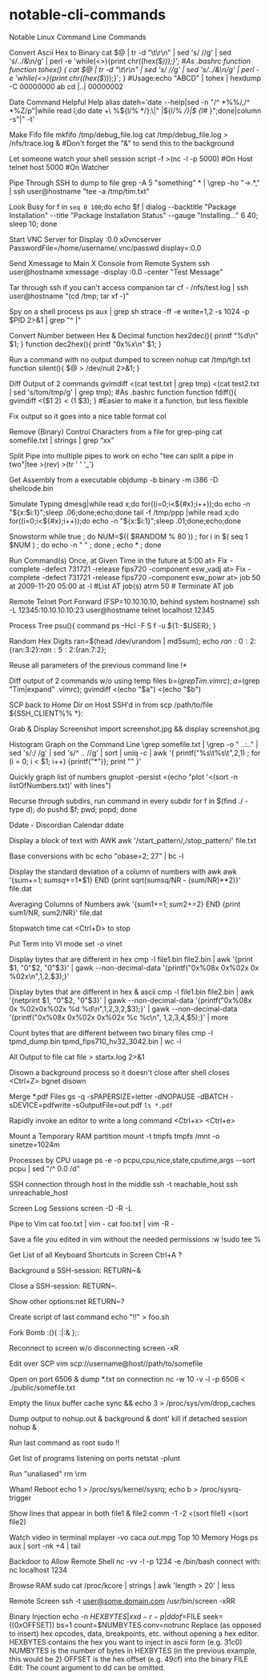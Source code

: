 # notable-cli-commands
Notable Linux Command Line Commands

Convert Ascii Hex to Binary 
cat $@ | tr -d "\t\r\n" | sed 's/ //g' | sed 's/../&\n/g' | perl -e 'while(<>){print chr((hex($_)));}';
#As .bashrc function
function tohex() { cat $@ | tr -d "\t\r\n" | sed 's/ //g' | sed 's/../&\n/g' | perl -e 'while(<>){print
chr((hex($_)));}'; }
#Usage:echo "ABCD" | tohex | hexdump -C
00000000 ab cd |..|
00000002

Date Command Helpful Help
alias dateh='date --help|sed -n "/^ *%%/,/^ *%Z/p"|while read l;do date +\ %${l/% */}:\|" |${l/% */}|$
{l#* }";done|column -s"|" -t'

Make Fifo file
mkfifo /tmp/debug_file.log
cat /tmp/debug_file.log > /nfs/trace.log &  #Don't forget the "&" to send this to the background

Let someone watch your shell session
script -f >(nc -l -p 5000) #On Host
telnet host 5000  #On Watcher

Pipe Through SSH to dump to file
grep -A 5 "something" * | \grep -ho "\->.*," | ssh user@hostname "tee -a /tmp/tim.txt"

Look Busy 
for f in `seq 0 100`;do echo $f | dialog --backtitle "Package Installation" --title "Package Installation
Status" --gauge "Installing..." 6 40; sleep 10; done 

Start VNC Server for Display :0.0 
x0vncserver PasswordFile=/home/username/.vnc/passwd display=:0.0 

Send Xmessage to Main X Console from Remote System 
ssh user@hostname xmessage -display :0.0 -center "Test Message" 

Tar through ssh if you can't access companion 
tar cf - /nfs/test.log | ssh user@hostname "(cd /tmp; tar xf -)" 

Spy on a shell process 
ps aux | grep sh 
strace -ff -e write=1,2 -s 1024 -p $PID 2>&1 | grep "^ |" 

Convert Number between Hex & Decimal
function hex2dec(){ printf "%d\n" $1; }
function dec2hex(){ printf "0x%x\n" $1; }

Run a command with no output dumped to screen
nohup cat /tmp/tgh.txt
function silent(){ $@ > /dev/null 2>&1; }

Diff Output of 2 commands
gvimdiff <(cat test.txt | grep tmp) <(cat test2.txt | sed 's/tom/tmp/g' | grep tmp);
#As .bashrc function
function fdiff(){ gvimdiff <($1 $2) <($1 $3); }  #Easier to make it a function, but less flexible

Fix output so it goes into a nice table format
col

Remove (Binary) Control Characters from a file for grep-ping
cat somefile.txt | strings | grep “xx”

Split Pipe into multiple pipes to work on 
echo "tee can split a pipe in two"|tee >(rev) >(tr ' ' '_') 

Get Assembly from a executable 
objdump -b binary -m i386 -D shellcode.bin 

Simulate Typing 
dmesg|while read x;do for((i=0;i<${#x};i++));do echo -n "${x:$i:1}";sleep .06;done;echo;done 
tail -f /tmp/ppp |while read x;do for((i=0;i<${#x};i++));do echo -n "${x:$i:1}";sleep .01;done;echo;done 

Snowstorm 
while true ; do NUM=$(( $RANDOM % 80 )) ; for i in $( seq 1 $NUM ) ; do echo -n " " ; done ; echo \* ; done 

Run Command(s) Once, at Given Time in the future 
at 5:00 
at> Fix -complete -defect 731721 -release fips720 -component esw_vadj 
at> Fix -complete -defect 731721 -release fips720 -component esw_powr 
at> <EOT> 
job 50 at 2009-11-20 05:00 
at -l #List AT job(s) 
atrm 50 # Terminate AT job 

Remote Telnet Port Forward (FSP=10.10.10.10, behind system hostname) 
ssh -L 12345:10.10.10.10:23 user@hostname 
telnet localhost 12345 

Process Tree 
psu(){ command ps -Hcl -F S f -u ${1:-$USER}; } 

Random Hex Digits 
ran=$(head /dev/urandom | md5sum); echo ${ran:0:2}:${ran:3:2}:${ran:5:2}:${ran:7:2}; 

Reuse all parameters of the previous command line 
!* 

Diff output of 2 commands w/o using temp files 
b=$(grep Tim .vimrc); a=$(grep "Tim\|expand" .vimrc); gvimdiff <(echo "$a") <(echo "$b") 

SCP back to Home Dir on Host SSH'd in from 
scp /path/to/file ${SSH_CLIENT%% *}: 

Grab & Display Screenshot 
import screenshot.jpg && display screenshot.jpg 

Histogram Graph on the Command Line 
\grep somefile.txt | \grep -o " ..:.." | sed 's/:/ /g' | sed 's/^ .. //g' | sort | uniq -c
| awk '{ printf("%s\t%s\t",$2,$1) ; for (i = 0; i < $1; i++) {printf("*")}; print "" }' 

Quickly graph list of numbers 
gnuplot -persist <(echo "plot '<(sort -n listOfNumbers.txt)' with lines") 

Recurse through subdirs, run command in every subdir 
for f in $(find ./ -type d); do pushd $f; pwd; popd; done 

Ddate - Discordian Calendar
ddate 

Display a block of text with AWK 
awk '/start_pattern/,/stop_pattern/' file.txt 

Base conversions with bc 
echo "obase=2; 27" | bc -l 

Display the standard deviation of a column of numbers with awk 
awk '{sum+=$1; sumsq+=$1*$1} END {print sqrt(sumsq/NR - (sum/NR)**2)}' file.dat 

Averaging Columns of Numbers 
awk '{sum1+=$1; sum2+=$2} END {print sum1/NR, sum2/NR}' file.dat 

Stopwatch 
time cat 
<Ctrl+D> to stop 

Put Term into VI mode 
set -o vinet 

Display bytes that are different in hex 
cmp -l file1.bin file2.bin | awk '{print $1, "0"$2, "0"$3}' | gawk --non-decimal-data '{printf("0x%08x 0x%02x 0x
%02x\n",$1,$2,$3);}' 

Display bytes that are different in hex & ascii 
cmp -l file1.bin file2.bin | awk '{netprint $1, "0"$2, "0"$3}' | gawk --non-decimal-data '{printf("0x%08x 0x
%02x0x%02x %d %d\n",$1,$2,$3,$2,$3);}' | gawk --non-decimal-data '{printf("0x%08x 0x%02x 0x%02x %c %c\n",
$1,$2,$3,$4,$5);}' | more 

Count bytes that are different between two binary files 
cmp -l tpmd_dump.bin tpmd_fips710_hv32_3042.bin | wc -l 

All Output to file 
cat file > startx.log 2>&1 

Disown a background process so it doesn't close after shell closes 
<Ctrl+Z> 
bgnet 
disown 

Merge *.pdf Files 
gs -q -sPAPERSIZE=letter -dNOPAUSE -dBATCH -sDEVICE=pdfwrite -sOutputFile=out.pdf `ls *.pdf` 

Rapidly invoke an editor to write a long command 
<Ctrl+x> <Ctrl+e> 

Mount a Temporary RAM partition 
mount -t tmpfs tmpfs /mnt -o sinetze=1024m 

Processes by CPU usage 
ps -e -o pcpu,cpu,nice,state,cputime,args --sort pcpu | sed "/^ 0.0 /d" 

SSH connection through host in the middle 
ssh -t reachable_host ssh unreachable_host 

Screen Log Sessions 
screen -D -R -L 

Pipe to Vim 
cat foo.txt | vim - 
cat foo.txt | vim -R - 

Save a file you edited in vim without the needed permissions 
:w !sudo tee % 

Get List of all Keyboard Shortcuts in Screen 
Ctrl+A ? 

Background a SSH-session: 
RETURN~& 

Close a SSH-session: 
RETURN~. 

Show other options:net 
RETURN~? 

Create script of last command 
echo "!!" > foo.sh 

Fork Bomb 
:(){ :|:& };: 

Reconnect to screen w/o disconnecting 
screen -xR 

Edit over SCP 
vim scp://username@host//path/to/somefile 

Open on port 6506 & dump *.txt on connection 
nc -w 10 -v -l -p 6506 < ./public/somefile.txt 

Empty the linux buffer cache 
sync && echo 3 > /proc/sys/vm/drop_caches 

Dump output to nohup.out & background & dont' kill if detached session 
nohup <command> & 

Run last command as root 
sudo !! 

Get list of programs listening on ports 
netstat -plunt 

Run "unaliased" rm 
\rm 

Wham! Reboot 
echo 1 > /proc/sys/kernel/sysrq; echo b > /proc/sysrq-trigger 

Show lines that appear in both file1 & file2 
comm -1 -2 <(sort file1) <(sort file2) 

Watch video in terminal 
mplayer -vo caca out.mpg 
Top 10 Memory Hogs 
ps aux | sort -nk +4 | tail 

Backdoor to Allow Remote Shell 
nc -vv -l -p 1234 -e /bin/bash 
connect with: nc localhost 1234 

Browse RAM 
sudo cat /proc/kcore | strings | awk 'length > 20' | less 

Remote Screen 
ssh -t user@some.domain.com /usr/bin/screen -xRR 

Binary Injection 
echo -n $HEXBYTES | xxd -r -p | dd of=$FILE seek=$((0x$OFFSET)) bs=1 count=$NUMBYTES conv=notrunc 
Replace (as opposed to insert) hex opcodes, data, breakpoints, etc. without opening a hex editor. 
HEXBYTES contains the hex you want to inject in ascii form (e.g. 31c0) 
NUMBYTES is the number of bytes in HEXBYTES (in the previous example, this would be 2) 
OFFSET is the hex offset (e.g. 49cf) into the binary FILE 
Edit: The count argument to dd can be omitted.
